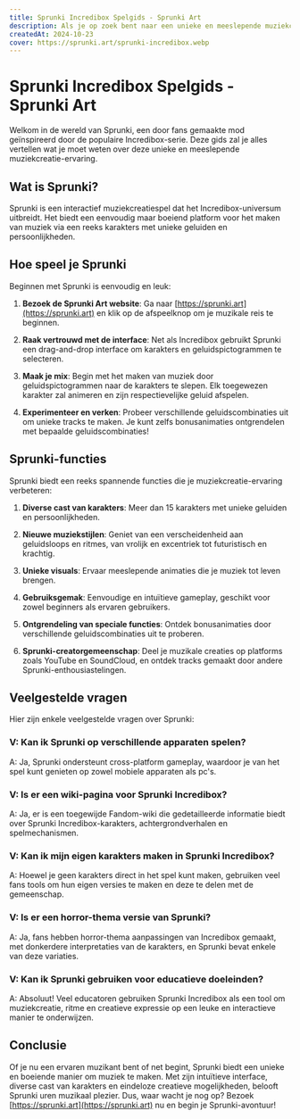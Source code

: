 ```yaml
---
title: Sprunki Incredibox Spelgids - Sprunki Art
description: Als je op zoek bent naar een unieke en meeslepende muziekcreatie-ervaring, probeer dan het Sprunki-spel, een door fans gemaakte mod gebaseerd op de populaire Incredibox-serie.
createdAt: 2024-10-23
cover: https://sprunki.art/sprunki-incredibox.webp
---
```


# Sprunki Incredibox Spelgids - Sprunki Art

Welkom in de wereld van Sprunki, een door fans gemaakte mod geïnspireerd door de populaire Incredibox-serie. Deze gids zal je alles vertellen wat je moet weten over deze unieke en meeslepende muziekcreatie-ervaring.

## Wat is Sprunki?

Sprunki is een interactief muziekcreatiespel dat het Incredibox-universum uitbreidt. Het biedt een eenvoudig maar boeiend platform voor het maken van muziek via een reeks karakters met unieke geluiden en persoonlijkheden.

## Hoe speel je Sprunki

Beginnen met Sprunki is eenvoudig en leuk:

1. **Bezoek de Sprunki Art website**: Ga naar [https://sprunki.art](https://sprunki.art) en klik op de afspeelknop om je muzikale reis te beginnen.

2. **Raak vertrouwd met de interface**: Net als Incredibox gebruikt Sprunki een drag-and-drop interface om karakters en geluidspictogrammen te selecteren.

3. **Maak je mix**: Begin met het maken van muziek door geluidspictogrammen naar de karakters te slepen. Elk toegewezen karakter zal animeren en zijn respectievelijke geluid afspelen.

4. **Experimenteer en verken**: Probeer verschillende geluidscombinaties uit om unieke tracks te maken. Je kunt zelfs bonusanimaties ontgrendelen met bepaalde geluidscombinaties!

## Sprunki-functies

Sprunki biedt een reeks spannende functies die je muziekcreatie-ervaring verbeteren:

1. **Diverse cast van karakters**: Meer dan 15 karakters met unieke geluiden en persoonlijkheden.

2. **Nieuwe muziekstijlen**: Geniet van een verscheidenheid aan geluidsloops en ritmes, van vrolijk en excentriek tot futuristisch en krachtig.

3. **Unieke visuals**: Ervaar meeslepende animaties die je muziek tot leven brengen.

4. **Gebruiksgemak**: Eenvoudige en intuïtieve gameplay, geschikt voor zowel beginners als ervaren gebruikers.

5. **Ontgrendeling van speciale functies**: Ontdek bonusanimaties door verschillende geluidscombinaties uit te proberen.

6. **Sprunki-creatorgemeenschap**: Deel je muzikale creaties op platforms zoals YouTube en SoundCloud, en ontdek tracks gemaakt door andere Sprunki-enthousiastelingen.

## Veelgestelde vragen

Hier zijn enkele veelgestelde vragen over Sprunki:

### V: Kan ik Sprunki op verschillende apparaten spelen?
A: Ja, Sprunki ondersteunt cross-platform gameplay, waardoor je van het spel kunt genieten op zowel mobiele apparaten als pc's.

### V: Is er een wiki-pagina voor Sprunki Incredibox?
A: Ja, er is een toegewijde Fandom-wiki die gedetailleerde informatie biedt over Sprunki Incredibox-karakters, achtergrondverhalen en spelmechanismen.

### V: Kan ik mijn eigen karakters maken in Sprunki Incredibox?
A: Hoewel je geen karakters direct in het spel kunt maken, gebruiken veel fans tools om hun eigen versies te maken en deze te delen met de gemeenschap.

### V: Is er een horror-thema versie van Sprunki?
A: Ja, fans hebben horror-thema aanpassingen van Incredibox gemaakt, met donkerdere interpretaties van de karakters, en Sprunki bevat enkele van deze variaties.

### V: Kan ik Sprunki gebruiken voor educatieve doeleinden?
A: Absoluut! Veel educatoren gebruiken Sprunki Incredibox als een tool om muziekcreatie, ritme en creatieve expressie op een leuke en interactieve manier te onderwijzen.

## Conclusie

Of je nu een ervaren muzikant bent of net begint, Sprunki biedt een unieke en boeiende manier om muziek te maken. Met zijn intuïtieve interface, diverse cast van karakters en eindeloze creatieve mogelijkheden, belooft Sprunki uren muzikaal plezier. Dus, waar wacht je nog op? Bezoek [https://sprunki.art](https://sprunki.art) nu en begin je Sprunki-avontuur!
